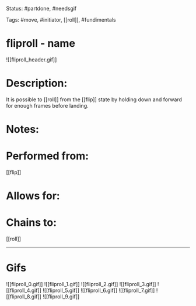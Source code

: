 Status: #partdone, #needsgif

Tags: #move, #initiator, [[roll]], #fundimentals

# fliproll - name
![[fliproll_header.gif]]
# Description:
It is possible to [[roll]] from the [[flip]] state by holding down and forward for enough frames before landing.

# Notes:


# Performed from:
[[flip]]

# Allows for:


# Chains to:
[[roll]]

___
# Gifs
![[fliproll_0.gif]]
![[fliproll_1.gif]]
![[fliproll_2.gif]]
![[fliproll_3.gif]]
![[fliproll_4.gif]]
![[fliproll_5.gif]]
![[fliproll_6.gif]]
![[fliproll_7.gif]]
![[fliproll_8.gif]]
![[fliproll_9.gif]]